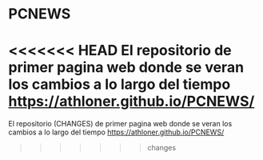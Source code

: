 # PCNEWS
<<<<<<< HEAD
El repositorio de primer pagina web donde se veran los cambios a lo largo del tiempo https://athloner.github.io/PCNEWS/
=======
El repositorio (CHANGES) de primer pagina web donde se veran los cambios a lo largo del tiempo https://athloner.github.io/PCNEWS/
>>>>>>> changes
